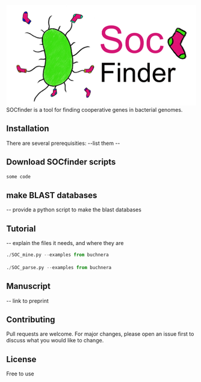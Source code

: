
![SOCfinder](Soc_finder_v4.png)
SOCfinder is a tool for finding cooperative genes in bacterial genomes.

## Installation

There are several prerequisities:
--list them --

## Download SOCfinder scripts
```bash
some code
```

## make BLAST databases
-- provide a python script to make the blast databases

## Tutorial

-- explain the files it needs, and where they are

```python
./SOC_mine.py --examples from buchnera

./SOC_parse.py --examples from buchnera
```

## Manuscript

-- link to preprint

## Contributing

Pull requests are welcome. For major changes, please open an issue first
to discuss what you would like to change.

## License

Free to use
